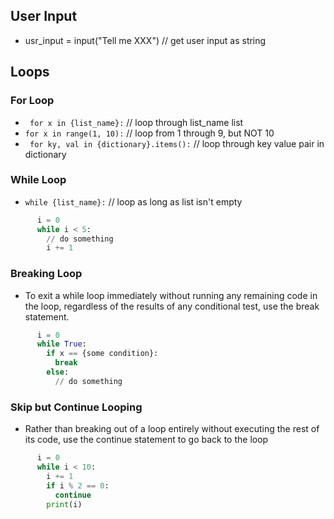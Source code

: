 <!--
.. title: User Input and Loops
.. slug: 04-user-inputs-and-loops
.. date: 2016-08-30 15:00:52 UTC+08:00
.. tags: python-crash-course, loops, user-input
.. category:
.. link:
.. description:
.. type: text
-->
## User Input ##
- usr_input = input("Tell me XXX") // get user input as string

## Loops ##
### For Loop ###
- ``` for x in {list_name}:``` // loop through list_name list
- ``` for x in range(1, 10): ``` //  loop from 1 through 9, but NOT 10
- ``` for ky, val in {dictionary}.items():``` // loop through key value pair in dictionary

### While Loop ###
- ``` while {list_name}: ``` // loop as long as list isn't empty
```python
      i = 0
      while i < 5:
        // do something
        i += 1
```

### Breaking Loop ###
- To exit a while loop immediately without running any remaining code in the loop, regardless of the results of any conditional test, use the break statement.  
```python
      i = 0
      while True:
        if x == {some condition}:
          break
        else:
          // do something
```

### Skip but Continue Looping ###
- Rather than breaking out of a loop entirely without executing the rest of its code, use the continue statement to go back to the loop
```python
      i = 0
      while i < 10:
        i += 1
        if i % 2 == 0:
          continue
        print(i)
```
